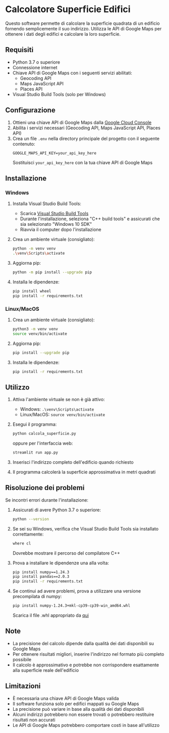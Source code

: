 # Calcolatore Superficie Edifici

Questo software permette di calcolare la superficie quadrata di un edificio fornendo semplicemente il suo indirizzo. Utilizza le API di Google Maps per ottenere i dati degli edifici e calcolare la loro superficie.

## Requisiti

- Python 3.7 o superiore
- Connessione internet
- Chiave API di Google Maps con i seguenti servizi abilitati:
  - Geocoding API
  - Maps JavaScript API
  - Places API
- Visual Studio Build Tools (solo per Windows)

## Configurazione

1. Ottieni una chiave API di Google Maps dalla [Google Cloud Console](https://console.cloud.google.com/)
2. Abilita i servizi necessari (Geocoding API, Maps JavaScript API, Places API)
3. Crea un file `.env` nella directory principale del progetto con il seguente contenuto:
   ```
   GOOGLE_MAPS_API_KEY=your_api_key_here
   ```
   Sostituisci `your_api_key_here` con la tua chiave API di Google Maps

## Installazione

### Windows

1. Installa Visual Studio Build Tools:
   - Scarica [Visual Studio Build Tools](https://visualstudio.microsoft.com/visual-cpp-build-tools/)
   - Durante l'installazione, seleziona "C++ build tools" e assicurati che sia selezionato "Windows 10 SDK"
   - Riavvia il computer dopo l'installazione

2. Crea un ambiente virtuale (consigliato):
   ```bash
   python -m venv venv
   .\venv\Scripts\activate
   ```

3. Aggiorna pip:
   ```bash
   python -m pip install --upgrade pip
   ```

4. Installa le dipendenze:
   ```bash
   pip install wheel
   pip install -r requirements.txt
   ```

### Linux/MacOS

1. Crea un ambiente virtuale (consigliato):
   ```bash
   python3 -m venv venv
   source venv/bin/activate
   ```

2. Aggiorna pip:
   ```bash
   pip install --upgrade pip
   ```

3. Installa le dipendenze:
   ```bash
   pip install -r requirements.txt
   ```

## Utilizzo

1. Attiva l'ambiente virtuale se non è già attivo:
   - Windows: `.\venv\Scripts\activate`
   - Linux/MacOS: `source venv/bin/activate`

2. Esegui il programma:
   ```bash
   python calcola_superficie.py
   ```
   oppure per l'interfaccia web:
   ```bash
   streamlit run app.py
   ```

3. Inserisci l'indirizzo completo dell'edificio quando richiesto
4. Il programma calcolerà la superficie approssimativa in metri quadrati

## Risoluzione dei problemi

Se incontri errori durante l'installazione:

1. Assicurati di avere Python 3.7 o superiore:
   ```bash
   python --version
   ```

2. Se sei su Windows, verifica che Visual Studio Build Tools sia installato correttamente:
   ```bash
   where cl
   ```
   Dovrebbe mostrare il percorso del compilatore C++

3. Prova a installare le dipendenze una alla volta:
   ```bash
   pip install numpy==1.24.3
   pip install pandas==2.0.3
   pip install -r requirements.txt
   ```

4. Se continui ad avere problemi, prova a utilizzare una versione precompilata di numpy:
   ```bash
   pip install numpy-1.24.3+mkl-cp39-cp39-win_amd64.whl
   ```
   Scarica il file .whl appropriato da [qui](https://www.lfd.uci.edu/~gohlke/pythonlibs/#numpy)

## Note

- La precisione del calcolo dipende dalla qualità dei dati disponibili su Google Maps
- Per ottenere risultati migliori, inserire l'indirizzo nel formato più completo possibile
- Il calcolo è approssimativo e potrebbe non corrispondere esattamente alla superficie reale dell'edificio

## Limitazioni

- È necessaria una chiave API di Google Maps valida
- Il software funziona solo per edifici mappati su Google Maps
- La precisione può variare in base alla qualità dei dati disponibili
- Alcuni indirizzi potrebbero non essere trovati o potrebbero restituire risultati non accurati
- Le API di Google Maps potrebbero comportare costi in base all'utilizzo 